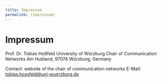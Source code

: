 ```yaml
---
title: Impressum
permalink: /impressum/
---
```


# Impressum

Prof. Dr. Tobias Hoßfeld
University of Würzburg
Chair of Communication Networks
Am Hubland, 97074 Würzburg, Germany

Contact: website of the chair of communication networks
E-Mail: tobias.hossfeld@uni-wuerzburg.de 
